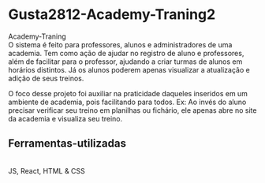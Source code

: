 # Gusta2812-Academy-Traning2
Academy-Traning </br>
O sistema é feito para professores, alunos e administradores de uma academia. Tem como ação de ajudar no registro de aluno e professores, além de facilitar para o professor, ajudando a criar turmas de alunos em horários distintos. Já os alunos poderem apenas visualizar a atualização e adição de seus treinos.

O foco desse projeto foi auxiliar na praticidade daqueles inseridos em um ambiente de academia, pois facilitando para todos. Ex: Ao invés do aluno precisar verificar seu treino em planilhas ou fichário, ele apenas abre no site da academia e visualiza seu treino.

<h2>Ferramentas-utilizadas</h2> </br>
JS, React, HTML & CSS
